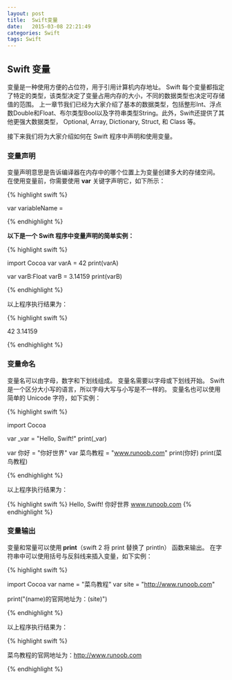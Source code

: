 ```yaml
---
layout: post
title:  Swift变量
date:   2015-03-08 22:21:49
categories: Swift
tags: Swift
---
```

<h2>Swift 变量</h2>

变量是一种使用方便的占位符，用于引用计算机内存地址。
Swift 每个变量都指定了特定的类型，该类型决定了变量占用内存的大小，不同的数据类型也决定可存储值的范围。
上一章节我们已经为大家介绍了基本的数据类型，包括整形Int、浮点数Double和Float、布尔类型Bool以及字符串类型String。此外，Swift还提供了其他更强大数据类型， Optional, Array, Dictionary, Struct, 和 Class 等。

接下来我们将为大家介绍如何在 Swift 程序中声明和使用变量。
<h3>变量声明</h3>

变量声明意思是告诉编译器在内存中的哪个位置上为变量创建多大的存储空间。
在使用变量前，你需要使用 <b>var</b> 关键字声明它，如下所示：

{% highlight swift %}

var variableName = <initial value>

{% endhighlight %}

<b>以下是一个 Swift 程序中变量声明的简单实例：</b>

{% highlight swift %}

import Cocoa
var varA = 42
print(varA)

var varB:Float
varB = 3.14159
print(varB)

{% endhighlight %}

以上程序执行结果为：

{% highlight swift %}

42
3.14159

{% endhighlight %}

<h3>变量命名</h3>

变量名可以由字母，数字和下划线组成。
变量名需要以字母或下划线开始。
Swift 是一个区分大小写的语言，所以字母大写与小写是不一样的。
变量名也可以使用简单的 Unicode 字符，如下实例：


{% highlight swift %}

import Cocoa

var _var = "Hello, Swift!"
print(_var)

var 你好 = "你好世界"
var 菜鸟教程 = "www.runoob.com"
print(你好)
print(菜鸟教程)

{% endhighlight %}

以上程序执行结果为：

{% highlight swift %}
Hello, Swift!
你好世界
www.runoob.com
{% endhighlight %}


<h3>变量输出</h3>

变量和常量可以使用<b> print</b>（swift 2 将 print 替换了 println） 函数来输出。
在字符串中可以使用括号与反斜线来插入变量，如下实例：

{% highlight swift %}

import Cocoa
var name = "菜鸟教程"
var site = "http://www.runoob.com"

print("\(name)的官网地址为：\(site)")

{% endhighlight %}

以上程序执行结果为：

{% highlight swift %}

菜鸟教程的官网地址为：http://www.runoob.com

{% endhighlight %}